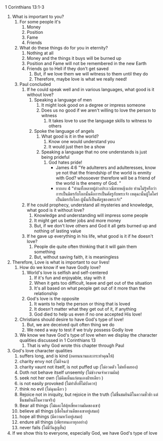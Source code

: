 1 Corinthians 13:1-3

1. What is important to you?
	1. For some people it's
		1. Money
		2. Position
		3. Fame
		4. Friends
	2. What do these things do for you in eternity?
		1. Nothing at all
		2. Money and the things it buys will be burned up
		3. Position and Fame will not be remembered in the new Earth
		4. Friends go to Hell if they don't get saved
			1. But, if we love them we will witness to them until they do
			2. Therefore, maybe love is what we really need!
	3. Paul concluded
		1. If he could speak well and in various languages, what good is it without love?
			1. Speaking a language of men
				1. It might look good on a degree or impress someone
				2. Does us no good if we aren't willing to love the person to witness
					1. It takes love to use the language skills to witness to others
			2. Spoke the language of angels
				1. What good is it in the world?
					1. Know one would understand you
					2. It would just then be a show
				2. Speaking a language that no one understands is just being prideful
					1. God hates pride!
						- James 4:6 "Ye adulterers and adulteresses, know ye not that the friendship of the world is enmity with God? whosoever therefore will be a friend of the world is the enemy of God. "
						- ยากอบ 4 "ท่านทั้งหลายผู้ล่วงประเวณีชายหญิงเอ๋ย ท่านไม่รู้หรือว่า การเป็นมิตรกับโลกนั้นคือการเป็นศัตรูกับพระเจ้า เหตุฉะนั้นผู้ใดใคร่เป็นมิตรกับโลก ผู้นั้นก็เป็นศัตรูของพระเจ้า"
		2. If he could prophecy, understand all mysteries and knowledge, what good is it without love?
			1. Knowledge and understanding will impress some people
			2. It might get us better jobs and more money
			3. But, if we don't love others and God it all gets burned up and nothing of lasting value
		3. If he gave up everything in his life, what good is it if he doesn't love?
			1. People die quite often thinking that it will gain them something
			2. But, without saving faith, it is meaningless
2. Therefore, Love is what is important to our lives!
	1. How do we know if we have Godly love?
		1. World's love is selfish and self-centered
			1. If it's fun and enjoyable, stay with it
			2. When it gets too difficult, leave and get out of the situation
			3. It's all based on what people get out of it more than the relationship
		2. God's love is the opposite
			1. It wants to help the person or thing that is loved
			2. It doesn't matter what they get out of it, if anything
			3. God died to help us even if no one accepted His love!
	2. Christians should desire to have God's type of love!
		1. But, we are deceived quit often thing we do
		2. We need a way to test if we truly possess Godly love
	3. We know we have God's type of love when we display the character qualities discussed in 1 Corinthians 13
		1. That is why God wrote this chapter through Paul
3. God's love character qualities
	1. suffers long, and is kind (อดทนนานและกระทำคุณให้)
	2. charity envy not (ไม่อิจฉา)
	3. charity vaunt not itself, is not puffed up (ไม่อวดตัว ไม่หยิ่งผยอง)
	4. Doth not behave itself unseemly  (ไม่ช่างจดจำความผิด)
	5. seek not her own  (ไม่คิดเห็นแก่ตนเองฝ่ายเดียว )
	6. is not easily provoked (ไม่ทำสิ่งที่ไม่บังควร)
	7. think no evil (ไม่ฉุนเฉียว )
	8. Rejoice not in iniquity, but rejoice in the truth (ไม่ชื่นชมยินดีในความชั่วช้า แต่ชื่นชมยินดีในความจริง)
	9. Bear all things (ไม่แคะไค้คุ้ยเขี่ยความผิดของเขา)
	10. believe all things (เชื่อในส่วนดีของเขาอยู่เสมอ)
	11. hope all things (มีความหวังอยู่เสมอ)
	12. endure all things (เพียรทนเอาทุกอย่าง)
	13. never fails (ไม่มีวันสูญสิ้น)
4. If we show this to everyone, especially God, we have God's type of love
